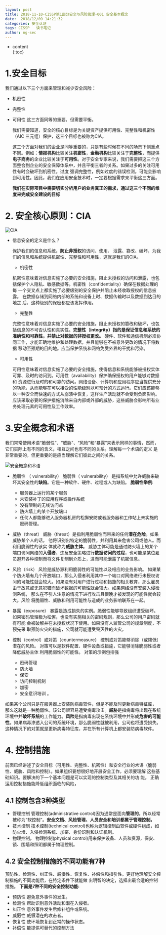 ```yaml
---
layout: post  
title: 2018-11-10-CISSP第1部分安全与风险管理-001 安全基本概念
date:  2018/12/09 14:21:32  
categories: 安全认证 
tags: CISSP   读书笔记
author: ng-sec  
---
```


* content  
{:toc}

# 1.安全目标
我们通过以下三个方面来管理和减少安全风险：
- 机密性
- 完整性
- 可用性
这三方面同等的重要，但需要平衡。

   我们需要知道，安全的核心目标是为关键资产提供可用性、完整性和机密性
（AIC 三元组）保护，这三个目标也被称为CIA。

  这三个方面对我们的企业是同等重要的，只是有些时候在不同的场景下侧重点不同。例如：**情报机构**比较关注**机密性**，**金融机构**比较关注于**完整性**，而提供**电子商务**的企业比较关注于**可用性**。对于安全专家来说，我们需要把这三个方面整合到企业的安全保障体系中，并且平衡三者的关系。如果过多的关注可用性有时会破坏到机密性。过度 强调完整性，例如过度的错误检测，可能会影响到可用性。因此，我们在应用安全技术时，一定要根据需求来平衡这三方面。

   **我们在实际项目中需要切实分析用户的业务真正的需求，通过这三个不同的维度来完成安全建设的目标**
   
# 2. 安全核心原则：CIA

![CIA](http://800wifi.com/ng-sec/1544339036158.png)

- 信息安全的定义是什么？

	保护我们的信息和系统，**防止非授权**的访问、使用、 泄露、篡改、破坏，为我们的信息和系统提供机密性、完整性和可用性，这就是我们的CIA。
	 - 机密性
 
   机密性意味着对信息实施了必要的安全措施，阻止未授权的访问和泄露，也包括保护个人隐私、敏感数据等。机密性（confidentiality）确保在数据处理的每 一个交叉点上都实施了必要级别的安全保护并阻止未经收取授权的信息披露。 在数据存储到网络内部的系统和设备上时、数据传输时以及数据到达目的地之 后，这种级别的保密都应该发挥作用。

  - 完整性
  
  完整性意味着对信息实施了必要的安全措施，阻止未授权的篡改和破坏，也包括信息的不可否认性和真实性。**完整性（integrity）指的是保证信息和系统的准确性和可靠性，并禁止对数据的非授权更改。** 硬件、软件和通信机制必须协同工作，才能正确地维护和处理数据，并且能够在不被意外更改的情况下将数据 移动至预期的目的地。应当保护系统和网络免受外界的干扰和污染。
  
  - 可用性
  
  可用性意味着对信息实施了必要的安全措施，使得信息和系统能够被授权实体 可靠、及时的访问到。可用性（availability）保护确保授权的用户能够对数据和 资源进行及时的和可靠的访问。网络设备、计算机和应用程序应当提供充分的功能，从而能够在可以接受的性能级别以可预计的方式运行。它们应该能够以一种安全而快速的方式从崩溃中恢复，这样生产活动就不会受到负面影响。应该采取必要的保护措施消除来自内部或外部的威胁，这些威胁会影响所有业务处理元素的可用性及工作效率。
  
# 3.安全概念和术语
 我们常常使用术语“脆弱性”、“威胁”、“风险”和“暴露”来表示同样的事情，然而， 它们实际上有不同的含义，相互之间也有不同的关系。理解每一个术语的定义 是非常重要的，但更重要的是应当理解它们彼此之间的关系。
   
![安全概念和术语](http://800wifi.com/ng-sec/1544340418470.png)

- 脆弱性 （ vulnerability）
脆弱性（ vulnerability） 是指系统中允许威胁来破坏其安全性的**缺陷**。它是一种软件、硬件、过程或人为缺陷。
**脆弱性举例:**
  - 服务器上运行的某个服务
  - 未安装补丁的应用程序或操作系统
  - 没有限制的无线访问点
  - 防火墙上的某个开放端口
  - 任何人都能够进入服务器机房的松懈安防或者服务器和工作站上未实施的密码管理。 
 
- 威胁（threat）
 威胁（threat）是指利用脆弱性而带来的任何**潜在危险**。如果威胁某个人的话， 他将识别出特定的脆弱性，并利用其来危害公司或他人。而利用脆弱性的该实 体就称为**威胁主体**。
威胁主体可能是通过防火墙上的某个端口访问网络的**入侵者**、违反安全策略进行**数据访问的过程**，也可能是某位雇员避开各种控制而将文件复制到介质上，进而可能泄露了机密信息。

- 风险（risk）
风险是威胁源利用脆弱性的可能性以及相应的业务影响。
如果某个防火墙有几个开放端口，那么入侵者利用其中一个端口对网络进行未授权访问的可能性就会较大。如果没有对用户进行过程和措施的相关教育，那么雇员由于故意或无意犯错而破坏数据的可能性就会较大。如果网络没有安装入侵检测系统， 那么在不引人注意的情况下进行攻击且很晚才被发现的可能性就会较大。风险 将脆弱性、威胁和利用可能性与造成的业务影响联系在一起。

- 暴露（exposure）
暴露是造成损失的实例。脆弱性能够导致组织遭受破坏。如果密码管理极为松懈，也没有实施相关的密码规则，那么公司的用户密码就有可能 会被破解并在未授权状况下使用。如果没有人监管公司的规章制度，不预先采 取预防火灾的措施，公司就可能遭受毁灭性的火灾。 
- 控制（control）或对策（countermeasure）
控制或对策能够消除（或降低）潜在的风险。 对策可以是软件配置、硬件设备或措施，它能够消除脆弱性或者降低威胁主体 利用脆弱性的可能性。
对策的示例包括强
  - 密码管理
  - 防火墙
  - 保安
  - 访问控制机制
  - 加密
  - 安全意识培训 。 
  
如果某个公司只是在服务器上安装防病毒软件，但是不能及时更新病毒特征库， 那么这就是一种脆弱性。该公司很容易遭受病毒攻击。**威胁**是指病毒将出现在系统环境中并**破坏系统**的工作能力。**风险**是指病毒出现在系统环境中并形成**危害的可能性**。如果病毒渗透入公司的系统环境，那么脆弱性就被利用，公司也将遭受损失。这种情况下的对策就是更新病毒特征库，并在所有计算机上都安装防病毒软件。

# 4. 控制措施
前面已经讲述了安全目标（可用性、完整性、机密性）和安全行业的术语（脆弱性、威胁、风险和控制）。如果组织要想很好地开展安全工作，必须要理解 这些基础知识。要解决的下一个基本问题是可以实现的控制类型及其相关的功  能。 正确运用控制措施能降低组织面临的风险，
## 4.1 控制包含3种类型
- 管理控制
管理控制(administrative control)因为通常是面向**管理的**，所以经常被称为“软控制”。**安全文档、风险管理、人员安全和培训都属于管理控制。**
- 技术控制
技术控制(technical control)也称为逻辑控制由软件或硬件组成，如防火墙、入侵检测系统、加密、身份识别和认证机制。
- 物理控制。
物理控制(physical control)用来保护设备、人员和资源，保安、锁、围墙和照明都属于物理控制。 

## 4.2 安全控制措施的不同功能有7种
预防性、检测性、纠正性、威慑性、恢复性、补偿性和指引性。更好地理解安全控制措施的不同功能后，在特定条件下就能做 出明智的决定，选择出最合适的控制措施。
**下面是7种不同的安全控制功能:**

- 预防性 避免意外事件的发生。
- 检测性 帮助识别意外活动和潜在入侵者。 
- 纠正性 意外事件发生后修补组件或系统。 
- 威慑性 威慑潜在的攻击者。
- 恢复性 使环境恢复到正常的操作状态。
- 补偿性 能提供可替代的控制方法
